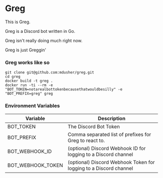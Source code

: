 # Greg

This is Greg.

Greg is a Discord bot written in Go.

Greg isn't really doing much right now. 

Greg is just Greggin'

### Greg works like so
```
git clone git@github.com:mdusher/greg.git
cd greg
docker build -t greg .
docker run -ti --rm -e "BOT_TOKEN=notarealbottokenbecausethatwouldbesilly" -e "BOT_PREFIX=greg" greg
```

### Environment Variables
| Variable          | Description                                                       |
|-------------------|-------------------------------------------------------------------|
| BOT_TOKEN         | The Discord Bot Token                                             |
| BOT_PREFIX        | Comma separated list of prefixes for Greg to react to.            |
| BOT_WEBHOOK_ID    | (optional) Discord Webhook ID for logging to a Discord channel    |
| BOT_WEBHOOK_TOKEN | (optional) Discord Webhook Token for logging to a Discord channel |
